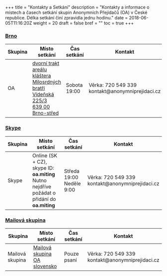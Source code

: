 +++
title = "Kontakty a Setkání"
description = "Kontakty a informace o místech a časech setkání skupin Anonymních Přejídačů (OA) v České republice. Délka setkání činí zpravidla jednu hodinu."
date = 2018-06-05T11:16:20Z
weight = 20
draft = false
bref = ""
toc = true
+++

<h3 class="section-head" id="brno"><a href="#brno">Brno</a></h3>
<p>
  <table>
    <thead>
      <tr>
        <th>Skupina</th>
        <th>Místo setkání</th>
        <th>Čas setkání</th>
        <th>Kontakt</th>
      </tr>
    </thead>
    <tbody>
      <tr>
        <td>OA</td>
        <!-- &#x2F; is the escape sequence for forward slash '/' -->
        <td>
          <a class="unstyled" href="https://mapy.cz/zakladni?x=16.5954487&y=49.1859108&z=17&source=addr&id=8898036&q=V%C3%ADde%C5%88sk%C3%A1%20225%2F3%2C%20639%2000%20Brno-st%C5%99ed">
            dvorní trakt areálu kláštera Milosrdných bratří<br>
            Vídeňská 225&#x2F;3<br>
            639 00 Brno-střed
          </a>
        </td>
        <td class="w15">Sobota 19:00</td>
        <td>
          Věrka: 720 549 339 <br>
          kontakt@anonymniprejidaci.cz
        </td>
      </tr>
    </tbody>
  </table>
</p>

<h3 class="section-head" id="skype"><a href="#skype">Skype</a></h3>
<p>
  <table>
    <thead>
      <tr>
        <th>Skupina</th>
        <th>Místo setkání</th>
        <th>Čas setkání</th>
        <th>Kontakt</th>
      </tr>
    </thead>
    <tbody>
      <tr>
        <td>Skype</td>
        <td>
          Online (SK + CZ), skype ID: <strong>oa.miting</strong> <br>
          Nutno nejdříve požádat o přidání do <strong>oa.miting</strong>
        </td>
        <td class="w15">
          Středa 19:00 <br>
          Neděle 9:00
        </td>
        <td>
          Věrka: 720 549 339 <br>
          kontakt@anonymniprejidaci.cz
        </td>
      </tr>
    </tbody>
  </table>
</p>

<h3 class="section-head" id="mailinglist"><a href="#mailinglist">Mailová skupina</a></h3>
<p>
  <table>
    <thead>
      <tr>
        <th>Skupina</th>
        <th>Místo setkání</th>
        <th>Čas setkání</th>
        <th>Kontakt</th>
      </tr>
    </thead>
    <tbody>
      <tr>
        <td>Mailová skupina</td>
        <td>
          <a class="unstyled" href="http://groups.google.com/group/OA-slovensko">Mailová skupina OA slovensko</a>
        </td>
        <td class="w15">Pouze psaní</td>
        <td>
          Věrka: 720 549 339 <br>
          kontakt@anonymniprejidaci.cz
        </td>
      </tr>
    </tbody>
  </table>
</p>
